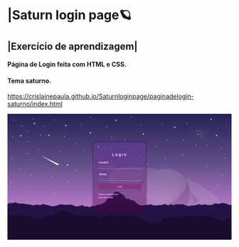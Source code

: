 # |Saturn login page🪐

## |Exercício de aprendizagem|

#### Página de Login feita com HTML e CSS.
#### Tema saturno.
https://crislainepaula.github.io/Saturnloginpage/paginadelogin-saturno/index.html

<img src="paginadelogin-saturno/imagens/paginalogin.png" alt="Minha Figura">
